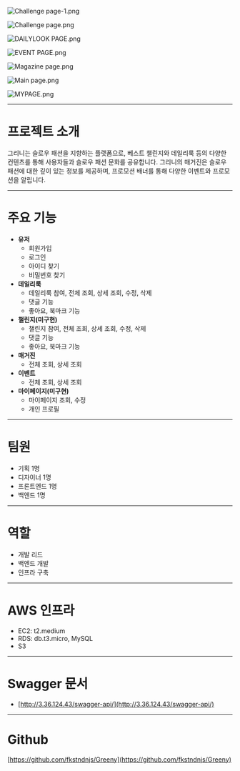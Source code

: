 ![Challenge page-1.png](https://s3-us-west-2.amazonaws.com/secure.notion-static.com/9320f382-43bf-425a-9b16-42627190d7fe/Challenge_page-1.png)

![Challenge page.png](https://s3-us-west-2.amazonaws.com/secure.notion-static.com/ccd39a5a-1767-48e2-8613-119324e609bd/Challenge_page.png)

![DAILYLOOK PAGE.png](https://s3-us-west-2.amazonaws.com/secure.notion-static.com/ee008f6e-66d2-4b35-bb6a-71e607657005/DAILYLOOK_PAGE.png)

![EVENT PAGE.png](https://s3-us-west-2.amazonaws.com/secure.notion-static.com/2211e1c4-796f-4d85-9ec5-b67c529c98d0/EVENT_PAGE.png)

![Magazine page.png](https://s3-us-west-2.amazonaws.com/secure.notion-static.com/594e8dd0-5e3b-4f3e-abf7-7740dbefe92e/Magazine_page.png)

![Main page.png](https://s3-us-west-2.amazonaws.com/secure.notion-static.com/e616b8ee-1bc2-48a8-be65-5df706c74e60/Main_page.png)

![MYPAGE.png](https://s3-us-west-2.amazonaws.com/secure.notion-static.com/f0d5c78e-76e0-4a11-9c53-377afe7d88b6/MYPAGE.png)

---

# 프로젝트 소개

그리니는 슬로우 패션을 지향하는 플랫폼으로, 베스트 챌린지와 데일리룩 등의 다양한 컨텐츠를 통해 사용자들과 슬로우 패션 문화를 공유합니다. 그리니의 매거진은 슬로우 패션에 대한 깊이 있는 정보를 제공하며, 프로모션 배너를 통해 다양한 이벤트와 프로모션을 알립니다.

---

# 주요 기능

- **유저**
    - 회원가입
    - 로그인
    - 아이디 찾기
    - 비밀번호 찾기
- **데일리룩**
    - 데일리룩 참여, 전체 조회, 상세 조회, 수정, 삭제
    - 댓글 기능
    - 좋아요, 북마크 기능
- **챌린지(미구현)**
    - 챌린지 참여, 전체 조회, 상세 조회, 수정, 삭제
    - 댓글 기능
    - 좋아요, 북마크 기능
- **매거진**
    - 전체 조회, 상세 조회
- **이벤트**
    - 전체 조회, 상세 조회
- **마이페이지(미구현)**
    - 마이페이지 조회, 수정
    - 개인 프로필

---

# 팀원

- 기획 1명
- 디자이너 1명
- 프론트엔드 1명
- 백엔드 1명

---

# 역할

- 개발 리드
- 백엔드 개발
- 인프라 구축

---

# AWS 인프라

- EC2: t2.medium
- RDS: db.t3.micro, MySQL
- S3

---

# Swagger 문서

- [http://3.36.124.43/swagger-api/](http://3.36.124.43/swagger-api/)

---

# Github

[https://github.com/fkstndnjs/Greeny](https://github.com/fkstndnjs/Greeny)
